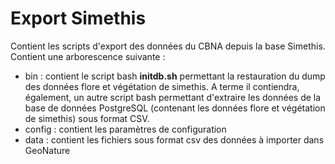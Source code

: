 # Export Simethis
Contient les scripts d'export des données du CBNA depuis la base Simethis.
Contient une arborescence suivante :
  - bin : contient le script bash **initdb.sh** permettant la restauration du dump des données flore et végétation de simethis. A terme il contiendra, également, un autre script bash permettant d'extraire les données de la base de données PostgreSQL (contenant les données flore et végétation de simethis) sous format CSV.
  - config : contient les paramètres de configuration
  - data : contient les fichiers sous format csv des données à importer dans GeoNature
 
 
